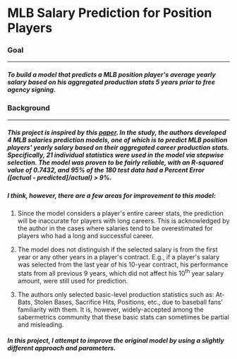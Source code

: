 # __MLB Salary Prediction for Position Players__

### __Goal__
---
##### To build a model that predicts a MLB position player's average yearly salary based on his aggregated production stats 5 years prior to free agency signing.

### __Background__
---
##### This project is inspired by this [paper](http://article.sapub.org/10.5923.j.sports.20150502.02.html). In the study, the authors developed 4 MLB salaries prediction models, one of which is to predict MLB position players' yearly salary based on their aggregated career production stats. Specifically, 21 individual statistics were used in the model via stepwise selection. The model was proven to be fairly reliable, with an R-squared value of 0.7432, and 95% of the 180 test data had a Percent Error ([actual - predicted]/actual) > 9%.

##### I think, however, there are a few areas for improvement to this model:

1. Since the model considers a player's entire career stats, the prediction will be inaccurate for players with long careers. This is acknowledged by the author in the cases where salaries tend to be overestimated for players who had a long and successful career.

2. The model does not distinguish if the selected salary  is from the first year or any other years in a player's contract. E.g., if a player's salary was selected from the last year of his 10-year contract, his performance stats from all previous 9 years, which did not affect his 10<sup>th</sup> year salary amount, were still used for prediction.

3. The authors only selected basic-level production statistics such as: At-Bats, Stolen Bases, Sacrifice Hits, Positions, etc., due to baseball fans' familiarity with them. It is, however, widely-accepted among the sabermetrics community that these basic stats can sometimes be partial and misleading.

##### In this project, I attempt to improve the original model by using a slightly different approach and parameters.
